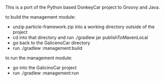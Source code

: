This is a port of the Python based DonkeyCar project to Groovy and Java.

to build the management module:

- unzip particle-framework.zip into a working directory outside of the project
- cd into that directory and run ./gradlew jar publishToMavenLocal
- go back to the GalicenoCar directory
- run ./gradlew :management:build

to run the management module:
 - go into the GalicinoCar project
 - run ./gradlew :management:run
